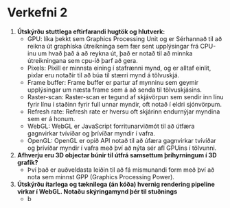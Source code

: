 # Verkefni 2

1. **Útskýrðu stuttlega eftirfarandi hugtök og hlutverk:**
   * GPU: líka þekkt sem Graphics Processing Unit og er Sérhannað til að reikna út graphíska útreikninga sem fær sent upplýsingar frá CPU-inu um hvað það á að reykna út, það er notað til að minnka útreikningana sem cpu-ið þarf að gera.
   * Pixels: Pixill er minnsta eining í stafrænni mynd, og er alltaf einlit, pixlar eru notaðir til að búa til stærri mynd á tölvuskjá.
   * Frame buffer: Frame buffer er partur af mynninu sem geymir upplýsingar um næsta frame sem á að senda til tölvuskjásins.
   * Raster-scan: Raster-scan er tegund af skjávörpun sem sendir inn línu fyrir línu í staðinn fyrir full unnar myndir, oft notað í eldri sjónvörpum. 
   * Refresh rate: Refresh rate er hversu oft skjárinn endurnýjar myndina sem er á honum.
   * WebGL: WebGL er JavaScript forritunarviðmót til að útfæra gagnvirkar tvívíðar og þrívíðar myndir í vafra. 
   * OpenGL: OpenGL er opið API notað til að úfæra gagnvirkar tvívíðar og þrívíðar myndir í vafra með því að nýta sér afl GPUins í tölvunni.
2. **Afhverju eru 3D objectar búnir til útfrá samsettum þríhyrningum í 3D grafík?**
   * Því það er auðveldasta leiðin til að fá mismunandi form með því að nota sem minnst GPP (Graphics Processing Power).
3. **Útskýrðu ítarlega og tæknilega (án kóða) hvernig rendering pipeline virkar í WebGL.
Notaðu skýringamynd þér til stuðnings**
   * b
